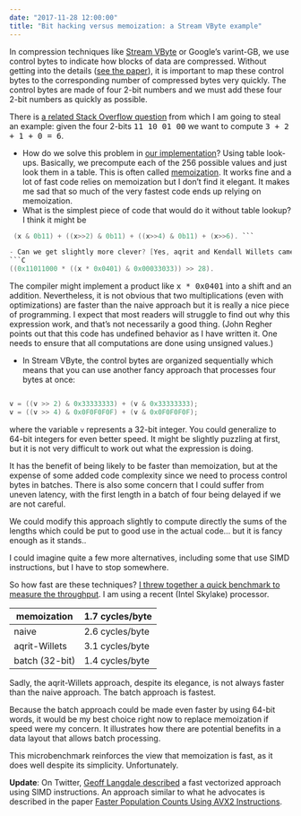 ```yaml
---
date: "2017-11-28 12:00:00"
title: "Bit hacking versus memoization: a Stream VByte example"
---
```




In compression techniques like [Stream VByte](/lemire/blog/2017/09/27/stream-vbyte-breaking-new-speed-records-for-integer-compression/) or Google&rsquo;s varint-GB, we use control bytes to indicate how blocks of data are compressed. Without getting into the details ([see the paper](https://arxiv.org/abs/1709.08990)), it is important to map these control bytes to the corresponding number of compressed bytes very quickly. The control bytes are made of four 2-bit numbers and we must add these four 2-bit numbers as quickly as possible.

There is [a related Stack Overflow question](https://stackoverflow.com/questions/17880178/how-do-i-sum-the-four-2-bit-bitfields-in-a-single-8-bit-byte) from which I am going to steal an example: given the four 2-bits <tt>11 10 01 00</tt> we want to compute <tt>3 + 2 + 1 + 0 = 6</tt>.

- How do we solve this problem in [our implementation](https://github.com/lemire/streamvbyte)? Using table look-ups. Basically, we precompute each of the 256 possible values and just look them in a table. This is often called [memoization](https://en.wikipedia.org/wiki/Memoization). It works fine and a lot of fast code relies on memoization but I don&rsquo;t find it elegant. It makes me sad that so much of the very fastest code ends up relying on memoization.
- What is the simplest piece of code that would do it without table lookup? I think it might be
```C
 (x & 0b11) + ((x>>2) & 0b11) + ((x>>4) & 0b11) + (x>>6). ```

- Can we get slightly more clever? [Yes, aqrit and Kendall Willets came up with a fancier involving two multiplications](https://github.com/lemire/streamvbyte/issues/12#issuecomment-346697198):
```C
((0x11011000 * ((x * 0x0401) & 0x00033033)) >> 28).
```


 The compiler might implement a product like <tt>x * 0x0401</tt> into a shift and an addition. Nevertheless, it is not obvious that two multiplications (even with optimizations) are faster than the naive approach but it is really a nice piece of programming. I expect that most readers will struggle to find out why this expression work, and that&rsquo;s not necessarily a good thing. (John Regher points out that this code has undefined behavior as I have written it. One needs to ensure that all computations are done using unsigned values.)
- In Stream VByte, the control bytes are organized sequentially which means that you can use another fancy approach that processes four bytes at once:
```C

v = ((v >> 2) & 0x33333333) + (v & 0x33333333);
v = ((v >> 4) & 0x0F0F0F0F) + (v & 0x0F0F0F0F);
```


where the variable `v` represents a 32-bit integer. You could generalize to 64-bit integers for even better speed. It might be slightly puzzling at first, but it is not very difficult to work out what the expression is doing.

It has the benefit of being likely to be faster than memoization, but at the expense of some added code complexity since we need to process control bytes in batches. There is also some concern that I could suffer from uneven latency, with the first length in a batch of four being delayed if we are not careful.

We could modify this approach slightly to compute directly the sums of the lengths which could be put to good use in the actual code&hellip; but it is fancy enough as it stands.</tt>.


I could imagine quite a few more alternatives, including some that use SIMD instructions, but I have to stop somewhere.

So how fast are these techniques? [I threw together a quick benchmark to measure the throughput](https://github.com/lemire/Code-used-on-Daniel-Lemire-s-blog/tree/master/2017/11/27). I am using a recent (Intel Skylake) processor.

memoization              |1.7 cycles/byte          |
-------------------------|-------------------------|
naive                    |2.6 cycles/byte          |
aqrit-Willets            |3.1 cycles/byte          |
batch (32-bit)           |1.4 cycles/byte          |


Sadly, the aqrit-Willets approach, despite its elegance, is not always faster than the naive approach. The batch approach is fastest.

Because the batch approach could be made even faster by using 64-bit words, it would be my best choice right now to replace memoization if speed were my concern. It illustrates how there are potential benefits in a data layout that allows batch processing.

This microbenchmark reinforces the view that memoization is fast, as it does well despite its simplicity. Unfortunately.

__Update__: On Twitter, [Geoff Langdale described](https://twitter.com/geofflangdale/status/936186235772534785) a fast vectorized approach using SIMD instructions. An approach similar to what he advocates is described in the paper [Faster Population Counts Using AVX2 Instructions](https://arxiv.org/abs/1611.07612).

